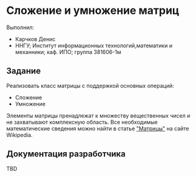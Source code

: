 # Сложение и умножение матриц

Выполнил:

 - Карчков Денис
 - ННГУ; Институт информационных технологий,математики и механники; каф. ИПО; группа 381606-1м

## Задание

Реализовать класс матрицы с поддержкой основных операций:

 - Сложение
 - Умножение

Элементы матрицы пренадлежат к множеству вещественных чисел и не захватывают комплексную область.
Все необходимые математические сведения можно найти в статье
["Матрицы"][matrix] на сайте Wikipedia.

## Документация разработчика

TBD

<!-- LINKS -->

[matrix]: https://ru.wikipedia.org/wiki/%D0%9C%D0%B0%D1%82%D1%80%D0%B8%D1%86%D0%B0_(%D0%BC%D0%B0%D1%82%D0%B5%D0%BC%D0%B0%D1%82%D0%B8%D0%BA%D0%B0)
